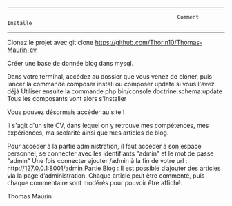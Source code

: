 ---------------------------------------------------------------------------------------------------------------------------------
                                                           Comment Installe
---------------------------------------------------------------------------------------------------------------------------------

Clonez le projet avec 
git clone https://github.com/Thorin10/Thomas-Maurin-cv

Créer une base de donnée blog dans mysql.

Dans votre terminal, accédez au dossier que vous venez de cloner, puis lancer la commande 
composer install ou composer update si vous l'avez déjà
Utiliser ensuite la commande php bin/console doctrine:schema:update
Tous les composants vont alors s'installer

Vous pouvez désormais accéder au site ! 

Il s'agit d'un site CV, dans lequel on y retrouve mes compétences, mes expériences, ma scolarité ainsi que mes articles de blog.

Pour accéder à la partie administration, il faut accéder a son espace personnel, se connecter avec les identifiants "admin" et le mot de passe "admin"
Une fois connecter ajouter /admin à la fin de votre url : http://127.0.0.1:8001/admin
Partie Blog :
Il est possible d’ajouter des articles via la page d’administration. 
Chaque article peut être commenté, puis chaque commentaire sont modérés pour pouvoir être affiché.

Thomas Maurin
